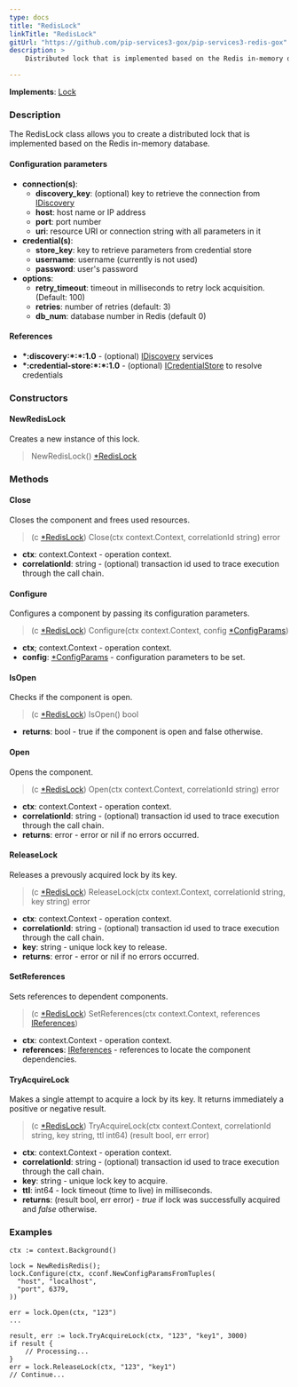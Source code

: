 ```yaml
---
type: docs
title: "RedisLock"
linkTitle: "RedisLock"
gitUrl: "https://github.com/pip-services3-gox/pip-services3-redis-gox"
description: >
    Distributed lock that is implemented based on the Redis in-memory database.

---
```


**Implements**: [Lock](../../../components/lock/lock)  

### Description

The RedisLock class allows you to create a distributed lock that is implemented based on the Redis in-memory database.


#### Configuration parameters

- **connection(s)**:           
    - **discovery_key**: (optional) key to retrieve the connection from [IDiscovery](../../../components/connect/idiscovery)
    - **host**: host name or IP address
    - **port**: port number
    - **uri**: resource URI or connection string with all parameters in it
- **credential(s)**:
    - **store_key**: key to retrieve parameters from credential store
    - **username**: username (currently is not used)
    - **password**: user's password
- **options**:
    - **retry_timeout**: timeout in milliseconds to retry lock acquisition. (Default: 100)
    - **retries**: number of retries (default: 3)
    - **db_num**: database number in Redis  (default 0)


#### References
- **\*:discovery:\*:\*:1.0** - (optional) [IDiscovery](../../../components/connect/idiscovery) services
- **\*:credential-store:\*:\*:1.0** - (optional) [ICredentialStore](../../../components/auth/icredential_store) to resolve credentials


### Constructors

#### NewRedisLock
Creates a new instance of this lock.

> NewRedisLock() [*RedisLock]()

### Methods


#### Close
Closes the component and frees used resources.

> (c [*RedisLock]()) Close(ctx context.Context, correlationId string) error

- **ctx**: context.Context - operation context.
- **correlationId**: string - (optional) transaction id used to trace execution through the call chain.


#### Configure
Configures a component by passing its configuration parameters.

> (c [*RedisLock]()) Configure(ctx context.Context, config [*ConfigParams](../../../commons/config/config_params))

- **ctx**; context.Context - operation context.
- **config**: [*ConfigParams](../../../commons/config/config_params) - configuration parameters to be set.


#### IsOpen
Checks if the component is open.

> (c [*RedisLock]()) IsOpen() bool

- **returns**: bool - true if the component is open and false otherwise.

#### Open
Opens the component.

> (c [*RedisLock]()) Open(ctx context.Context, correlationId string) error

- **ctx**: context.Context - operation context.
- **correlationId**: string - (optional) transaction id used to trace execution through the call chain.
- **returns**: error - error or nil if no errors occurred.

#### ReleaseLock
Releases a prevously acquired lock by its key.

> (c [*RedisLock]()) ReleaseLock(ctx context.Context, correlationId string, key string) error

- **ctx**: context.Context - operation context.
- **correlationId**: string - (optional) transaction id used to trace execution through the call chain.
- **key**: string - unique lock key to release.
- **returns**: error - error or nil if no errors occurred.

#### SetReferences
Sets references to dependent components.

> (c [*RedisLock]()) SetReferences(ctx context.Context, references [IReferences](../../../commons/refer/ireferences))

- **ctx**: context.Context - operation context.
- **references**: [IReferences](../../../commons/refer/ireferences) - references to locate the component dependencies.


#### TryAcquireLock
Makes a single attempt to acquire a lock by its key.
It returns immediately a positive or negative result.

> (c [*RedisLock]()) TryAcquireLock(ctx context.Context, correlationId string, key string, ttl int64) (result bool, err error)

- **ctx**: context.Context - operation context.
- **correlationId**: string - (optional) transaction id used to trace execution through the call chain.
- **key**: string - unique lock key to acquire.
- **ttl**: int64 - lock timeout (time to live) in milliseconds.
- **returns**: (result bool, err error) - *true* if lock was successfully acquired and *false* otherwise.

### Examples

```golang
ctx := context.Background()

lock = NewRedisRedis();
lock.Configure(ctx, cconf.NewConfigParamsFromTuples(
  "host", "localhost",
  "port", 6379,
))

err = lock.Open(ctx, "123")
...

result, err := lock.TryAcquireLock(ctx, "123", "key1", 3000)
if result {
	// Processing...
}
err = lock.ReleaseLock(ctx, "123", "key1")
// Continue...

```
